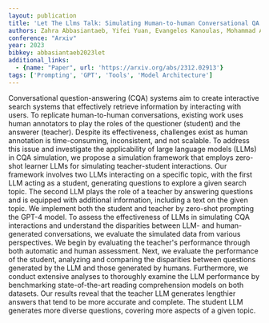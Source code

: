```yaml
---
layout: publication
title: 'Let The Llms Talk: Simulating Human-to-human Conversational QA Via Zero-shot Llm-to-llm Interactions'
authors: Zahra Abbasiantaeb, Yifei Yuan, Evangelos Kanoulas, Mohammad Aliannejadi
conference: "Arxiv"
year: 2023
bibkey: abbasiantaeb2023let
additional_links:
  - {name: "Paper", url: 'https://arxiv.org/abs/2312.02913'}
tags: ['Prompting', 'GPT', 'Tools', 'Model Architecture']
---
```

Conversational question-answering (CQA) systems aim to create interactive
search systems that effectively retrieve information by interacting with users.
To replicate human-to-human conversations, existing work uses human annotators
to play the roles of the questioner (student) and the answerer (teacher).
Despite its effectiveness, challenges exist as human annotation is
time-consuming, inconsistent, and not scalable. To address this issue and
investigate the applicability of large language models (LLMs) in CQA
simulation, we propose a simulation framework that employs zero-shot learner
LLMs for simulating teacher-student interactions. Our framework involves two
LLMs interacting on a specific topic, with the first LLM acting as a student,
generating questions to explore a given search topic. The second LLM plays the
role of a teacher by answering questions and is equipped with additional
information, including a text on the given topic. We implement both the student
and teacher by zero-shot prompting the GPT-4 model. To assess the effectiveness
of LLMs in simulating CQA interactions and understand the disparities between
LLM- and human-generated conversations, we evaluate the simulated data from
various perspectives. We begin by evaluating the teacher's performance through
both automatic and human assessment. Next, we evaluate the performance of the
student, analyzing and comparing the disparities between questions generated by
the LLM and those generated by humans. Furthermore, we conduct extensive
analyses to thoroughly examine the LLM performance by benchmarking
state-of-the-art reading comprehension models on both datasets. Our results
reveal that the teacher LLM generates lengthier answers that tend to be more
accurate and complete. The student LLM generates more diverse questions,
covering more aspects of a given topic.
